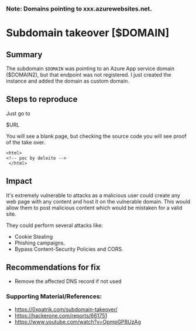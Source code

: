 
### Note: Domains pointing to xxx.azurewebsites.net.

# Subdomain takeover [$DOMAIN]

## Summary

The subdomain `$DOMAIN` was pointing to an Azure App service domain ($DOMAIN2), but that endpoint was not registered. I just created the instance and added the domain as custom domain. 

## Steps to reproduce
 
Just go to 

$URL

You will see a blank page, but checking the source code you will see proof of the take over. 

```
<html>  
<!-- poc by deleite --> 
 </html>
```



## Impact

It's extremely vulnerable to attacks as a malicious user could create any web page with any content and host it on the vulnerable domain. This would allow them to post malicious content which would be mistaken for a valid site. 

They could perform several attacks like:
 - Cookie Stealing
 - Phishing campaigns. 
 - Bypass Content-Security Policies and CORS.

 
## Recommendations for fix

* Remove the affected DNS record if not used 
 

### Supporting Material/References:

 - https://0xpatrik.com/subdomain-takeover/
 - https://hackerone.com/reports/661751
 - https://www.youtube.com/watch?v=OpmpGP8UzAg
